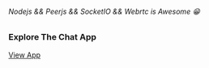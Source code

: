 <h6>Nodejs && Peerjs && SocketIO && Webrtc is Awesome 😁</h6>
<h3>Explore The Chat App</h3>
<a href="https://groupchat-su10.onrender.com/">View App</a>
